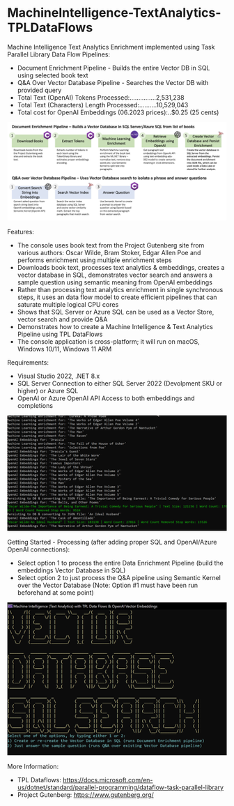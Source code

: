 # MachineIntelligence-TextAnalytics-TPLDataFlows

Machine Intelligence Text Analytics Enrichment implemented using Task Parallel Library Data Flow Pipelines:
* Document Enrichment Pipeline - Builds the entire Vector DB in SQL using selected book text
* Q&A Over Vector Database Pipeline - Searches the Vector DB with provided query
* Total Text (OpenAI) Tokens Processed:...............2,531,238  
* Total Text (Characters) Length Processed:..........10,529,043
* Total cost for OpenAI Embeddings (06.2023 prices):..$0.25 (25 cents)

![TPL Pipeline](https://github.com/bartczernicki/MachineIntelligence-TextAnalytics-TPLDataFlows/blob/master/TPLDataFlows-Pipeline.png)

Features:
* The console uses book text from the Project Gutenberg site from various authors: Oscar Wilde, Bram Stoker, Edgar Allen Poe and performs enrichment using multiple enrichment steps
* Downloads book text, processes text analytics & embeddings, creates a vector database in SQL, demonstrates vector search and answers a sample question using semantic meaning from OpenAI embeddings
* Rather than processing text analytics enrichment in single synchronous steps, it uses an data flow model to create efficient pipelines that can saturate multiple logical CPU cores
* Shows that SQL Server or Azure SQL can be used as a Vector Store, vector search and provide Q&A
* Demonstrates how to create a Machine Intelligence & Text Analytics Pipeline using TPL DataFlows
* The console application is cross-platform; it will run on macOS, Windows 10/11, Windows 11 ARM

Requirements:
* Visual Studio 2022, .NET 8.x
* SQL Server Connection to either SQL Server 2022 (Devolpment SKU or higher) or Azure SQL
* OpenAI or Azure OpenAI API Access to both embeddings and completions

![Training Job](https://github.com/bartczernicki/MachineIntelligence-TextAnalytics-TPLDataFlows/blob/master/TPLVectorEmbeddingsProcessingConsole.gif)

Getting Started - Processing (after adding proper SQL and OpenAI/Azure OpenAI connections):
* Select option 1 to process the entire Data Enrichment Pipeline (build the embeddings Vector Database in SQL)
* Select option 2 to just process the Q&A pipeline using Semantic Kernel over the Vector Database (Note: Option #1 must have been run beforehand at some point)

![Getting Started - Console App](https://github.com/bartczernicki/MachineIntelligence-TextAnalytics-TPLDataFlows/blob/master/TPLDataFlows-ConsoleApp.png)

More Information:
* TPL Dataflows: https://docs.microsoft.com/en-us/dotnet/standard/parallel-programming/dataflow-task-parallel-library
* Project Gutenberg: https://www.gutenberg.org/
